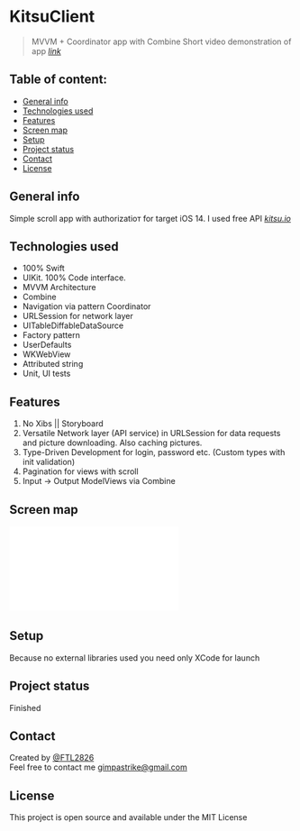 # KitsuClient
> MVVM + Coordinator app with Combine
> Short video demonstration of app [*link*](https://drive.google.com/file/d/1XK6zix7av208ZBINR87aXlTwXAtEQP8p/view?usp=sharing)

## Table of content:
- [General info](general-info) 
- [Technologies used](#technologies-used)
- [Features](#features)
- [Screen map](#screen-map)
- [Setup](#setup)
- [Project status](#project-status)
- [Contact](#contact)
- [License](#license)



## General info
Simple scroll app with authorizatioт for target iOS 14. I used free API [*kitsu.io*](https://kitsu.docs.apiary.io/#reference/anime/anime/fetch-collection)

## Technologies used
- 100% Swift
- UIKit. 100% Code interface.
- MVVM Architecture
- Combine
- Navigation via pattern Coordinator
- URLSession for network layer
- UITableDiffableDataSource
- Factory pattern
- UserDefaults
- WKWebView
- Attributed string
- Unit, UI tests

## Features
1. No Xibs || Storyboard
2. Versatile Network layer (API service) in URLSession for data requests and picture downloading. Also caching pictures.
3. Type-Driven Development for login, password etc. (Custom types with init validation)
4. Pagination for views with scroll
5. Input -> Output ModelViews via Combine

## Screen map
![screens diagram](/Screenshots/ScreenDiagramm.pdf)

## Setup
Because no external libraries used you need only XCode for launch

## Project status
Finished

## Contact
Created by [@FTL2826](https://github.com/FTL2826)  
Feel free to contact me <gimpastrike@gmail.com>

## License
This project is open source and available under the MIT License
